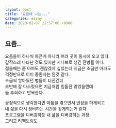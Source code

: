 ```yaml
---
layout: post
title: "요즘에 나는..."
categories: essay
date: 2023-02-07 22:57:00 +0900
---
```


## 요즘..

요즘들어 하나씩 아픈게 아니라 여러 곳이 동시에 오고 있다.   
갑작스레 나타난 것도 있지만 시나브로 생긴 잔병들 이다.   
젊을때는 좀 아파도 괜찮겠지 싶었는데 지금은 조금만 아파도    
걱정만으로 이미 중환자는 된것 같다.   
조금씩 쌓아뒀던 병들이 터진건데   
초반에 잘 다스렸으면 지금처럼 힘들진 않았을텐데   
늘 후회하고 반복한다.   

긍정적으로 생각한다면 아픔을 겪으면서 반성을 하게되고   
내 삶을 다시 정비하는 시간을 갖게되는거 같다.   
프로그램을 디버깅하듯 내 삶을 디버깅하는 과정  
그리고 리펙토링도
